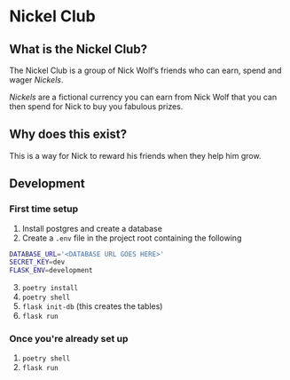 # Nickel Club
## What is the Nickel Club?
The Nickel Club is a group of Nick Wolf’s friends who can earn, spend and wager *Nickels*.

*Nickels* are a fictional currency you can earn from Nick Wolf that you can then spend for Nick to buy you fabulous prizes.

## Why does this exist?
This is a way for Nick to reward his friends when they help him grow.

## Development

### First time setup

1. Install postgres and create a database
2. Create a `.env` file in the project root containing the following

```sh
DATABASE_URL='<DATABASE URL GOES HERE>'
SECRET_KEY=dev
FLASK_ENV=development
```
3. `poetry install`
4. `poetry shell`
5. `flask init-db` (this creates the tables)
6. `flask run`

### Once you're already set up
1. `poetry shell`
2. `flask run`
